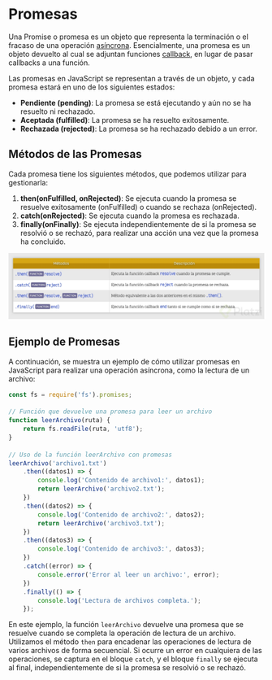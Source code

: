 # Promesas

Una Promise o promesa es un objeto que representa la terminación o el fracaso de una operación [asíncrona](Asincronía.md). Esencialmente, una promesa es un objeto devuelto al cual se adjuntan funciones [callback](Callbacks.md), en lugar de pasar callbacks a una función.

Las promesas en JavaScript se representan a través de un objeto, y cada promesa estará en uno de los siguientes estados:
- **Pendiente (pending)**: La promesa se está ejecutando y aún no se ha resuelto ni rechazado.
- **Aceptada (fulfilled)**: La promesa se ha resuelto exitosamente.
- **Rechazada (rejected)**: La promesa se ha rechazado debido a un error.

## Métodos de las Promesas

Cada promesa tiene los siguientes métodos, que podemos utilizar para gestionarla:

1. **then(onFulfilled, onRejected)**: Se ejecuta cuando la promesa se resuelve exitosamente (onFulfilled) o cuando se rechaza (onRejected).
2. **catch(onRejected)**: Se ejecuta cuando la promesa es rechazada.
3. **finally(onFinally)**: Se ejecuta independientemente de si la promesa se resolvió o se rechazó, para realizar una acción una vez que la promesa ha concluido.

![Pasted image 20240530191452](ANEXOS/MetodosPromesas.png)
## Ejemplo de Promesas

A continuación, se muestra un ejemplo de cómo utilizar promesas en JavaScript para realizar una operación asíncrona, como la lectura de un archivo:

```javascript
const fs = require('fs').promises;

// Función que devuelve una promesa para leer un archivo
function leerArchivo(ruta) {
    return fs.readFile(ruta, 'utf8');
}

// Uso de la función leerArchivo con promesas
leerArchivo('archivo1.txt')
    .then((datos1) => {
        console.log('Contenido de archivo1:', datos1);
        return leerArchivo('archivo2.txt');
    })
    .then((datos2) => {
        console.log('Contenido de archivo2:', datos2);
        return leerArchivo('archivo3.txt');
    })
    .then((datos3) => {
        console.log('Contenido de archivo3:', datos3);
    })
    .catch((error) => {
        console.error('Error al leer un archivo:', error);
    })
    .finally(() => {
        console.log('Lectura de archivos completa.');
    });
```

En este ejemplo, la función `leerArchivo` devuelve una promesa que se resuelve cuando se completa la operación de lectura de un archivo. Utilizamos el método `then` para encadenar las operaciones de lectura de varios archivos de forma secuencial. Si ocurre un error en cualquiera de las operaciones, se captura en el bloque `catch`, y el bloque `finally` se ejecuta al final, independientemente de si la promesa se resolvió o se rechazó.
